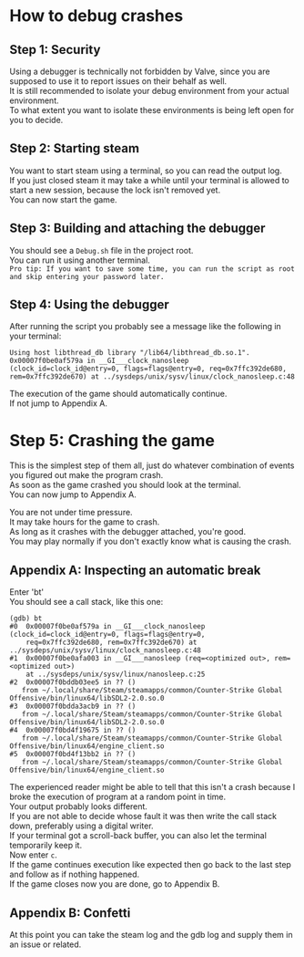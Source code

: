 # How to debug crashes
## Step 1: Security
Using a debugger is technically not forbidden by Valve, since you are supposed to use it to report issues on their behalf as well.  
It is still recommended to isolate your debug environment from your actual environment.  
To what extent you want to isolate these environments is being left open for you to decide.

## Step 2: Starting steam
You want to start steam using a terminal, so you can read the output log.  
If you just closed steam it may take a while until your terminal is allowed to start a new session, because the lock isn't removed yet.  
You can now start the game.

## Step 3: Building and attaching the debugger
You should see a `Debug.sh` file in the project root.  
You can run it using another terminal.  
``
Pro tip: If you want to save some time, you can run the script as root and skip entering your password later.
``

## Step 4: Using the debugger
After running the script you probably see a message like the following in your terminal:
```
Using host libthread_db library "/lib64/libthread_db.so.1".
0x00007f0be0af579a in __GI___clock_nanosleep (clock_id=clock_id@entry=0, flags=flags@entry=0, req=0x7ffc392de680, rem=0x7ffc392de670) at ../sysdeps/unix/sysv/linux/clock_nanosleep.c:48
```
The execution of the game should automatically continue.  
If not jump to Appendix A.

# Step 5: Crashing the game
This is the simplest step of them all, just do whatever combination of events you figured out make the program crash.  
As soon as the game crashed you should look at the terminal.  
You can now jump to Appendix A.  

You are not under time pressure.  
It may take hours for the game to crash.  
As long as it crashes with the debugger attached, you're good.  
You may play normally if you don't exactly know what is causing the crash.

## Appendix A: Inspecting an automatic break
Enter 'bt'  
You should see a call stack, like this one:
```
(gdb) bt
#0  0x00007f0be0af579a in __GI___clock_nanosleep (clock_id=clock_id@entry=0, flags=flags@entry=0, 
    req=0x7ffc392de680, rem=0x7ffc392de670) at ../sysdeps/unix/sysv/linux/clock_nanosleep.c:48
#1  0x00007f0be0afa003 in __GI___nanosleep (req=<optimized out>, rem=<optimized out>)
    at ../sysdeps/unix/sysv/linux/nanosleep.c:25
#2  0x00007f0bddb03ee5 in ?? ()
   from ~/.local/share/Steam/steamapps/common/Counter-Strike Global Offensive/bin/linux64/libSDL2-2.0.so.0
#3  0x00007f0bdda3acb9 in ?? ()
   from ~/.local/share/Steam/steamapps/common/Counter-Strike Global Offensive/bin/linux64/libSDL2-2.0.so.0
#4  0x00007f0bd4f19675 in ?? ()
   from ~/.local/share/Steam/steamapps/common/Counter-Strike Global Offensive/bin/linux64/engine_client.so
#5  0x00007f0bd4f13bb2 in ?? ()
   from ~/.local/share/Steam/steamapps/common/Counter-Strike Global Offensive/bin/linux64/engine_client.so
```
The experienced reader might be able to tell that this isn't a crash because I broke the execution of program at a random point in time.  
Your output probably looks different.  
If you are not able to decide whose fault it was then write the call stack down, preferably using a digital writer.  
If your terminal got a scroll-back buffer, you can also let the terminal temporarily keep it.  
Now enter `c`.  
If the game continues execution like expected then go back to the last step and follow as if nothing happened.  
If the game closes now you are done, go to Appendix B.

## Appendix B: Confetti
At this point you can take the steam log and the gdb log and supply them in an issue or related.